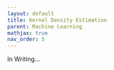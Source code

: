 ```yaml
---
layout: default
title: Kernel Density Estimation
parent: Machine Learning
mathjax: true
nav_order: 5
---
```


In Writing...